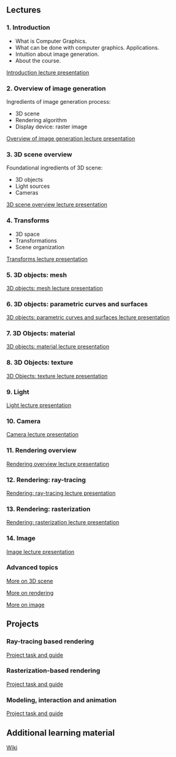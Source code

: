 
## Lectures

### 1. Introduction

* What is Computer Graphics.
* What can be done with computer graphics. Applications.
* Intuition about image generation.
* About the course.

[Introduction lecture presentation](https://github.com/lorentzo/IntroductionToComputerGraphics/tree/main/lectures/1_introduction)

### 2. Overview of image generation

Ingredients of image generation process:
* 3D scene
* Rendering algorithm
* Display device: raster image

[Overview of image generation lecture presentation](https://github.com/lorentzo/IntroductionToComputerGraphics/tree/main/lectures/2_overview_computer_image_generation)

### 3. 3D scene overview

Foundational ingredients of 3D scene:
* 3D objects
* Light sources
* Cameras

[3D scene overview lecture presentation](https://github.com/lorentzo/IntroductionToComputerGraphics/tree/main/lectures/3_3d_scene_overview)

### 4. Transforms

* 3D space
* Transformations
* Scene organization

[Transforms lecture presentation](https://github.com/lorentzo/IntroductionToComputerGraphics/tree/main/lectures/4_transforms)

### 5. 3D objects: mesh

[3D objects: mesh lecture presentation](https://github.com/lorentzo/IntroductionToComputerGraphics/tree/main/lectures/5_mesh)

### 6. 3D objects: parametric curves and surfaces

[3D objects: parametric curves and surfaces lecture presentation](https://github.com/lorentzo/IntroductionToComputerGraphics/tree/main/lectures/6_parametric_curves_surfaces)

### 7. 3D Objects: material

[3D objects: material lecture presentation](https://github.com/lorentzo/IntroductionToComputerGraphics/tree/main/lectures/7_material)

### 8. 3D Objects: texture

[3D Objects: texture lecture presentation](https://github.com/lorentzo/IntroductionToComputerGraphics/tree/main/lectures/8_texture)

### 9. Light

[Light lecture presentation](https://github.com/lorentzo/IntroductionToComputerGraphics/tree/main/lectures/9_light)

### 10. Camera

[Camera lecture presentation](https://github.com/lorentzo/IntroductionToComputerGraphics/tree/main/lectures/10_camera)

### 11. Rendering overview

[Rendering overview lecture presentation](https://github.com/lorentzo/IntroductionToComputerGraphics/tree/main/lectures/11_rendering_overview)

### 12. Rendering: ray-tracing

[Rendering: ray-tracing lecture presentation](https://github.com/lorentzo/IntroductionToComputerGraphics/tree/main/lectures/12_rendering_raytracing)

### 13. Rendering: rasterization

[Rendering: rasterization lecture presentation](https://github.com/lorentzo/IntroductionToComputerGraphics/tree/main/lectures/13_rendering_rasterization)

### 14. Image
[Image lecture presentation](https://github.com/lorentzo/IntroductionToComputerGraphics/tree/main/lectures/14_image)

### Advanced topics

[More on 3D scene](https://github.com/lorentzo/IntroductionToComputerGraphics/tree/main/lectures/15_more_3d_scene)

[More on rendering](https://github.com/lorentzo/IntroductionToComputerGraphics/tree/main/lectures/16_more_rendering)

[More on image](https://github.com/lorentzo/IntroductionToComputerGraphics/tree/main/lectures/17_more_images)


## Projects

### Ray-tracing based rendering

[Project task and guide](https://github.com/lorentzo/IntroductionToComputerGraphics/tree/main/projects/renderer_ray_tracing)

### Rasterization-based rendering

[Project task and guide]()

### Modeling, interaction and animation

[Project task and guide]()

## Additional learning material

[Wiki](https://github.com/lorentzo/IntroductionToComputerGraphics/wiki)